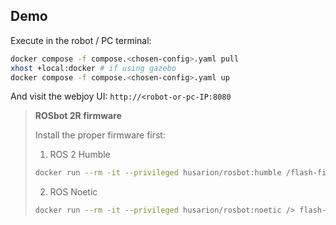 ## Demo

Execute in the robot / PC terminal:

```bash
docker compose -f compose.<chosen-config>.yaml pull
xhost +local:docker # if using gazebo
docker compose -f compose.<chosen-config>.yaml up
```

And visit the webjoy UI: `http://<robot-or-pc-IP:8080`


> **ROSbot 2R firmware**
>
> Install the proper firmware first:
>
> 
> 1. ROS 2 Humble
> 
> ```bash
> docker run --rm -it --privileged husarion/rosbot:humble /flash-firmware.py /root/firmware.bin
> ```
> 
> 2. ROS Noetic
> 
> ```bash
> docker run --rm -it --privileged husarion/rosbot:noetic /> flash-firmware.py /root/firmware_diff.bin
> ```